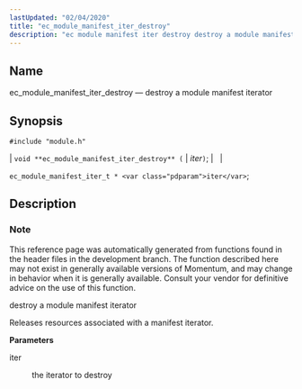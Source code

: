 ```yaml
---
lastUpdated: "02/04/2020"
title: "ec_module_manifest_iter_destroy"
description: "ec module manifest iter destroy destroy a module manifest iterator void ec module manifest iter destroy iter ec module manifest iter t iter This reference page was automatically generated from functions found in the header files in the development branch The function described here may not exist in generally available..."
---
```


<a name="apis.ec_module_manifest_iter_destroy"></a> 
## Name

ec_module_manifest_iter_destroy — destroy a module manifest iterator

## Synopsis

`#include "module.h"`

| `void **ec_module_manifest_iter_destroy** (` | <var class="pdparam">iter</var>`)`; |   |

`ec_module_manifest_iter_t * <var class="pdparam">iter</var>`;<a name="idp57869840"></a> 
## Description

### Note

This reference page was automatically generated from functions found in the header files in the development branch. The function described here may not exist in generally available versions of Momentum, and may change in behavior when it is generally available. Consult your vendor for definitive advice on the use of this function.

destroy a module manifest iterator

Releases resources associated with a manifest iterator.

**<a name="idp57873200"></a> Parameters**

<dl class="variablelist">

<dt>iter</dt>

<dd>

the iterator to destroy

</dd>

</dl>